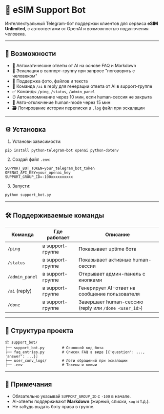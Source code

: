 # 🧠 eSIM Support Bot

Интеллектуальный Telegram-бот поддержки клиентов для сервиса **eSIM Unlimited**, с автоответами от OpenAI и возможностью подключения человека.

---

## 🚀 Возможности

- 🤖 Автоматические ответы от AI на основе FAQ и Markdown
- 📩 Эскалация в саппорт-группу при запросе "поговорить с человеком"
- 💬 Поддержка фото, файлов и текста
- 🧠 Команда `/ai` в reply для генерации ответа от AI в support-группе
- ✅ Команды `/ping`, `/status`, `/admin_panel`
- ⏰ Автонапоминание через 10 мин, если human-сессия не закрыта
- 🔁 Авто-отключение human-mode через 15 мин
- 🗃️ Логирование истории переписки в `.log` файл при эскалации

---

## ⚙️ Установка

1. Установи зависимости:

```bash
pip install python-telegram-bot openai python-dotenv
```

2. Создай файл `.env`:

```env
SUPPORT_BOT_TOKEN=your_telegram_bot_token
OPENAI_API_KEY=your_openai_key
SUPPORT_GROUP_ID=-100xxxxxxxxxx
```

3. Запусти:

```bash
python support_bot.py
```

---

## 🛠 Поддерживаемые команды

| Команда       | Где работает      | Описание                                             |
|---------------|-------------------|------------------------------------------------------|
| `/ping`       | в support-группе  | Показывает uptime бота                              |
| `/status`     | в support-группе  | Показывает активные human-сессии                    |
| `/admin_panel`| в support-группе  | Открывает админ-панель с кнопками                   |
| `/ai` (reply) | в support-группе  | Генерирует AI-ответ на сообщение пользователя       |
| `/done`       | в support-группе  | Завершает human-сессию (reply или `/done <user_id>`) |

---

## 📁 Структура проекта

```
📦 support_bot/
├── support_bot.py        # Основной код бота
├── faq_entries.py        # Список FAQ в виде [{'question': ..., 'answer': ...}]
├── user_conv_logs/       # Логи обращений при эскалации
├── .env                  # Токены и ключи
```

---

## 📌 Примечания

- Обязательно указывай `SUPPORT_GROUP_ID` с `-100` в начале.
- AI-ответы поддерживают **Markdown** (жирный, списки, `код` и т.д.).
- Не забудь выдать боту права в группе.